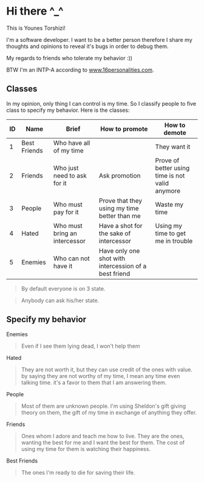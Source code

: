 # Hi there ^_^

This is Younes Torshizi!

I'm a software developer. I want to be a better person therefore I share my thoughts and opinions to reveal it's bugs in order to debug them. 

My regards to friends who tolerate my behavior :))

BTW I'm an INTP-A according to www.16personalities.com.

## Classes
In my opinion, only thing I can control is my time. So I classify people to five class to specify my behavior. Here is the classes:


ID | Name | Brief | How to promote | How to demote 
-- | ---- | ----- | ------- | ------
1 | Best Friends | Who have all of my time |  |  They want it
2 | Friends | Who just need to ask for it | Ask promotion | Prove of better using time is not valid anymore
3 | People | Who must pay for it | Prove that they using my time better than me | Waste my time
4 | Hated | Who must bring an intercessor | Have a shot for the sake of intercessor | Using my time to get me in trouble
5 | Enemies | Who can not have it | Have only one shot with intercession of a best friend | 

> By default everyone is on 3 state.

> Anybody can ask his/her state.


## Specify my behavior


Enemies

> Even if I see them lying dead, I won't help them

Hated

> They are not worth it, but they can use credit of the ones with value. by saying they are not worthy of my time, I mean any time even talking time.
 it's a favor to them that I am answering them.

People

> Most of them are unknown people. I'm using Sheldon's gift giving theory on them, the gift of my time in exchange of anything they offer.

Friends

> Ones whom I adore and teach me how to live. They are the ones, wanting the best for me and I want the best for them.
The cost of using my time for them is watching their happiness.

Best Friends

> The ones I'm ready to die for saving their life.

